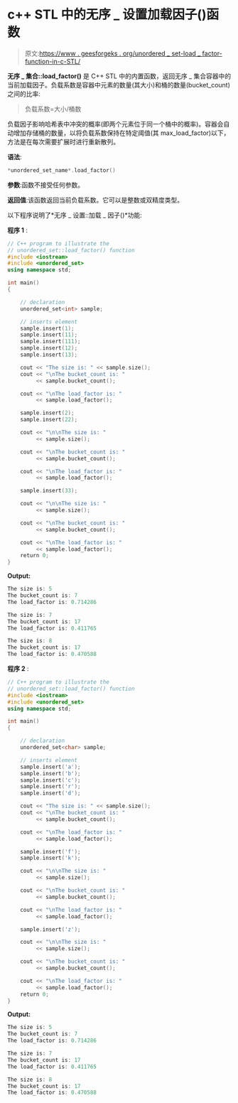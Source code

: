 # c++ STL 中的无序 _ 设置加载因子()函数

> 原文:[https://www . geesforgeks . org/unordered _ set-load _ factor-function-in-c-STL/](https://www.geeksforgeeks.org/unordered_set-load_factor-function-in-c-stl/)

**无序 _ 集合::load_factor()** 是 C++ STL 中的内置函数，返回无序 _ 集合容器中的当前加载因子。负载系数是容器中元素的数量(其大小)和桶的数量(bucket_count)之间的比率:

> 负载系数=大小/桶数

负载因子影响哈希表中冲突的概率(即两个元素位于同一个桶中的概率)。容器会自动增加存储桶的数量，以将负载系数保持在特定阈值(其 max_load_factor)以下，方法是在每次需要扩展时进行重新散列。

**语法**:

```cpp
*unordered_set_name*.load_factor()
```

**参数**:函数不接受任何参数。

**返回值**:该函数返回当前负载系数。它可以是整数或双精度类型。

以下程序说明了*无序 _ 设置::加载 _ 因子()*功能:

**程序 1** :

```cpp
// C++ program to illustrate the
// unordered_set::load_factor() function
#include <iostream>
#include <unordered_set>
using namespace std;

int main()
{

    // declaration
    unordered_set<int> sample;

    // inserts element
    sample.insert(1);
    sample.insert(11);
    sample.insert(111);
    sample.insert(12);
    sample.insert(13);

    cout << "The size is: " << sample.size();
    cout << "\nThe bucket_count is: "
         << sample.bucket_count();

    cout << "\nThe load_factor is: "
         << sample.load_factor();

    sample.insert(2);
    sample.insert(22);

    cout << "\n\nThe size is: "
         << sample.size();

    cout << "\nThe bucket_count is: "
         << sample.bucket_count();

    cout << "\nThe load_factor is: "
         << sample.load_factor();

    sample.insert(33);

    cout << "\n\nThe size is: "
         << sample.size();

    cout << "\nThe bucket_count is: "
         << sample.bucket_count();

    cout << "\nThe load_factor is: "
         << sample.load_factor();
    return 0;
}
```

**Output:**

```cpp
The size is: 5
The bucket_count is: 7
The load_factor is: 0.714286

The size is: 7
The bucket_count is: 17
The load_factor is: 0.411765

The size is: 8
The bucket_count is: 17
The load_factor is: 0.470588

```

**程序 2** :

```cpp
// C++ program to illustrate the
// unordered_set::load_factor() function
#include <iostream>
#include <unordered_set>
using namespace std;

int main()
{

    // declaration
    unordered_set<char> sample;

    // inserts element
    sample.insert('a');
    sample.insert('b');
    sample.insert('c');
    sample.insert('r');
    sample.insert('d');

    cout << "The size is: " << sample.size();
    cout << "\nThe bucket_count is: "
         << sample.bucket_count();

    cout << "\nThe load_factor is: "
         << sample.load_factor();

    sample.insert('f');
    sample.insert('k');

    cout << "\n\nThe size is: "
         << sample.size();

    cout << "\nThe bucket_count is: "
         << sample.bucket_count();

    cout << "\nThe load_factor is: "
         << sample.load_factor();

    sample.insert('z');

    cout << "\n\nThe size is: "
         << sample.size();

    cout << "\nThe bucket_count is: "
         << sample.bucket_count();

    cout << "\nThe load_factor is: "
         << sample.load_factor();
    return 0;
}
```

**Output:**

```cpp
The size is: 5
The bucket_count is: 7
The load_factor is: 0.714286

The size is: 7
The bucket_count is: 17
The load_factor is: 0.411765

The size is: 8
The bucket_count is: 17
The load_factor is: 0.470588

```